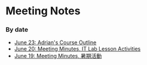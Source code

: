 # Meeting Notes
### By date
- [June 23: Adrian's Course Outline](jun23/course-structure.md)
- [June 20: Meeting Minutes, IT Lab Lesson Activities](jun20/meetingminutes.md)
- [June 19: Meeting Minutes, 暑期活動](jun19_meeting_暑期活動/jun19_meeting_暑期活動)
